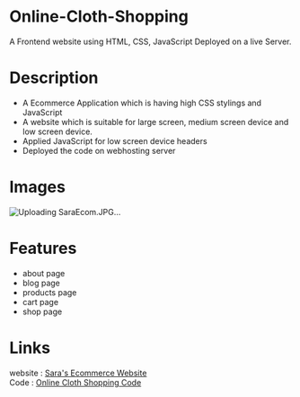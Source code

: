 # Online-Cloth-Shopping
A Frontend website using HTML, CSS, JavaScript Deployed on a live Server.
# Description
* A Ecommerce Application which is having high CSS stylings and JavaScript
* A website which is suitable for large screen, medium screen device and low screen device.
* Applied JavaScript for low screen device headers
* Deployed the code on webhosting server

# Images

![Uploading SaraEcom.JPG…]()

# Features
* about page
* blog page
* products page
* cart page
* shop page

# Links
website : <a href="https://saraecom.000webhostapp.com/index.html"> Sara's Ecommerce Website </a> <br>
Code : <a href="https://github.com/Maregowda/Online-Cloth-Shopping"> Online Cloth Shopping Code</a>
